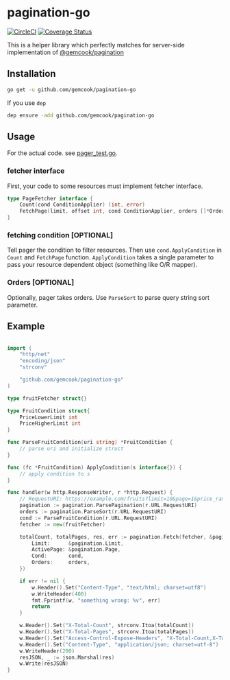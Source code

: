 # pagination-go

[![CircleCI](https://circleci.com/gh/gemcook/pagination-go/tree/master.svg?style=shield)](https://circleci.com/gh/gemcook/pagination-go/tree/master) [![Coverage Status](https://coveralls.io/repos/github/gemcook/pagination-go/badge.svg?branch=master)](https://coveralls.io/github/gemcook/pagination-go?branch=master)

This is a helper library which perfectly matches for server-side implementation of [@gemcook/pagination](https://github.com/gemcook/pagination)

## Installation

```sh
go get -u github.com/gemcook/pagination-go
```

If you use `dep`

```sh
dep ensure -add github.com/gemcook/pagination-go
```

## Usage

For the actual code. see [pager_test.go](./pager_test.go).

### fetcher interface

First, your code to some resources must implement fetcher interface.

```go
type PageFetcher interface {
    Count(cond ConditionApplier) (int, error)
    FetchPage(limit, offset int, cond ConditionApplier, orders []*Order, result *PageFetchResult) error
}
```

### fetching condition [OPTIONAL]

Tell pager the condition to filter resources.
Then use `cond.ApplyCondition` in `Count` and `FetchPage` function.
`ApplyCondition` takes a single parameter to pass your resource dependent object (something like O/R mapper).

### Orders [OPTIONAL]

Optionally, pager takes orders.
Use `ParseSort` to parse query string sort parameter.

## Example

```go

import (
    "http/net"
    "encoding/json"
    "strconv"

    "github.com/gemcook/pagination-go"
)

type fruitFetcher struct{}

type FruitCondition struct{
    PriceLowerLimit int
    PriceHigherLimit int
}

func ParseFruitCondition(uri string) *FruitCondition {
    // parse uri and initialize struct
}

func (fc *FruitCondition) ApplyCondition(s interface{}) {
    // apply condition to s
}

func handler(w http.ResponseWriter, r *http.Request) {
    // RequestURI: https://example.com/fruits?limit=10&page=1&price_range=100,300&sort=+price
    pagination := pagination.ParsePagination(r.URL.RequestURI)
    orders := pagination.ParseSort(r.URL.RequestURI)
    cond := ParseFruitCondition(r.URL.RequestURI)
    fetcher := new(fruitFetcher)

    totalCount, totalPages, res, err := pagination.Fetch(fetcher, &pagination.Setting{
        Limit:      &pagination.Limit,
        ActivePage: &pagination.Page,
        Cond:       cond,
        Orders:     orders,
    })

    if err != nil {
        w.Header().Set("Content-Type", "text/html; charset=utf8")
        w.WriteHeader(400)
        fmt.Fprintf(w, "something wrong: %v", err)
        return
    }

    w.Header().Set("X-Total-Count", strconv.Itoa(totalCount))
    w.Header().Set("X-Total-Pages", strconv.Itoa(totalPages))
    w.Header().Set("Access-Control-Expose-Headers", "X-Total-Count,X-Total-Pages")
    w.Header().Set("Content-Type", "application/json; charset=utf-8")
    w.WriteHeader(200)
    resJSON, _ := json.Marshal(res)
    w.Write(resJSON)
}
```